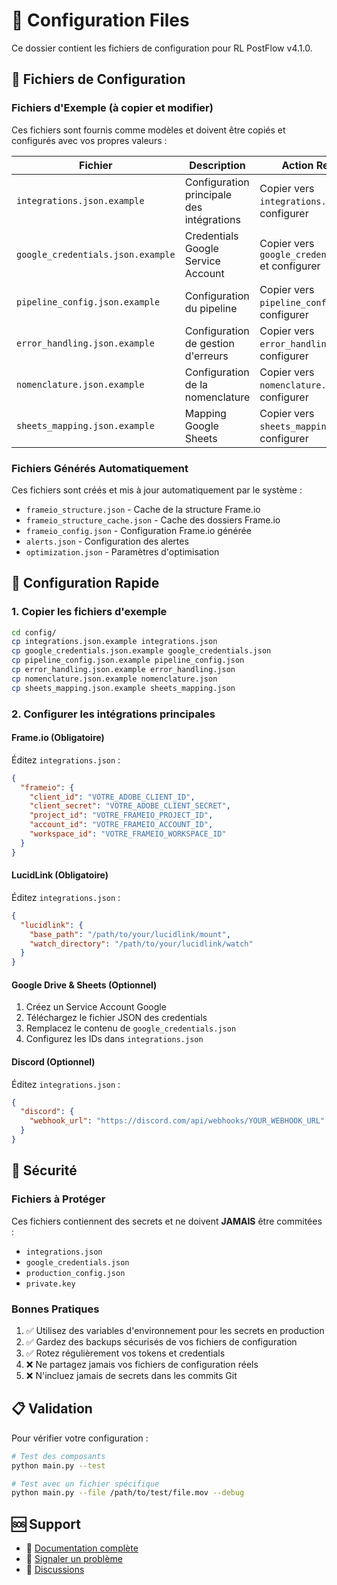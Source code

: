 # 📁 Configuration Files

Ce dossier contient les fichiers de configuration pour RL PostFlow v4.1.0.

## 🔧 **Fichiers de Configuration**

### **Fichiers d'Exemple (à copier et modifier)**

Ces fichiers sont fournis comme modèles et doivent être copiés et configurés avec vos propres valeurs :

| Fichier | Description | Action Requise |
|---------|-------------|----------------|
| `integrations.json.example` | Configuration principale des intégrations | Copier vers `integrations.json` et configurer |
| `google_credentials.json.example` | Credentials Google Service Account | Copier vers `google_credentials.json` et configurer |
| `pipeline_config.json.example` | Configuration du pipeline | Copier vers `pipeline_config.json` et configurer |
| `error_handling.json.example` | Configuration de gestion d'erreurs | Copier vers `error_handling.json` et configurer |
| `nomenclature.json.example` | Configuration de la nomenclature | Copier vers `nomenclature.json` et configurer |
| `sheets_mapping.json.example` | Mapping Google Sheets | Copier vers `sheets_mapping.json` et configurer |

### **Fichiers Générés Automatiquement**

Ces fichiers sont créés et mis à jour automatiquement par le système :

- `frameio_structure.json` - Cache de la structure Frame.io
- `frameio_structure_cache.json` - Cache des dossiers Frame.io
- `frameio_config.json` - Configuration Frame.io générée
- `alerts.json` - Configuration des alertes
- `optimization.json` - Paramètres d'optimisation

## 🚀 **Configuration Rapide**

### 1. **Copier les fichiers d'exemple**

```bash
cd config/
cp integrations.json.example integrations.json
cp google_credentials.json.example google_credentials.json
cp pipeline_config.json.example pipeline_config.json
cp error_handling.json.example error_handling.json
cp nomenclature.json.example nomenclature.json
cp sheets_mapping.json.example sheets_mapping.json
```

### 2. **Configurer les intégrations principales**

#### **Frame.io (Obligatoire)**
Éditez `integrations.json` :
```json
{
  "frameio": {
    "client_id": "VOTRE_ADOBE_CLIENT_ID",
    "client_secret": "VOTRE_ADOBE_CLIENT_SECRET",
    "project_id": "VOTRE_FRAMEIO_PROJECT_ID",
    "account_id": "VOTRE_FRAMEIO_ACCOUNT_ID",
    "workspace_id": "VOTRE_FRAMEIO_WORKSPACE_ID"
  }
}
```

#### **LucidLink (Obligatoire)**
Éditez `integrations.json` :
```json
{
  "lucidlink": {
    "base_path": "/path/to/your/lucidlink/mount",
    "watch_directory": "/path/to/your/lucidlink/watch"
  }
}
```

#### **Google Drive & Sheets (Optionnel)**
1. Créez un Service Account Google
2. Téléchargez le fichier JSON des credentials
3. Remplacez le contenu de `google_credentials.json`
4. Configurez les IDs dans `integrations.json`

#### **Discord (Optionnel)**
Éditez `integrations.json` :
```json
{
  "discord": {
    "webhook_url": "https://discord.com/api/webhooks/YOUR_WEBHOOK_URL"
  }
}
```

## 🔐 **Sécurité**

### **Fichiers à Protéger**
Ces fichiers contiennent des secrets et ne doivent **JAMAIS** être commitées :
- `integrations.json`
- `google_credentials.json`
- `production_config.json`
- `private.key`

### **Bonnes Pratiques**
1. ✅ Utilisez des variables d'environnement pour les secrets en production
2. ✅ Gardez des backups sécurisés de vos fichiers de configuration
3. ✅ Rotez régulièrement vos tokens et credentials
4. ❌ Ne partagez jamais vos fichiers de configuration réels
5. ❌ N'incluez jamais de secrets dans les commits Git

## 📋 **Validation**

Pour vérifier votre configuration :

```bash
# Test des composants
python main.py --test

# Test avec un fichier spécifique
python main.py --file /path/to/test/file.mov --debug
```

## 🆘 **Support**

- 📖 [Documentation complète](../docs/)
- 🐛 [Signaler un problème](https://github.com/resizelab/rl_postflow/issues)
- 💬 [Discussions](https://github.com/resizelab/rl_postflow/discussions)
